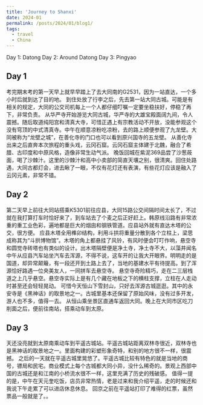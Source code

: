 ```yaml
---
title: 'Journey to Shanxi'
date: 2024-01
permalink: /posts/2024/01/blog1/
tags:
  - travel
  - China
---
```


Day 1: Datong
Day 2: Around Datong
Day 3: Pingyao

Day 1
------
考完期末考的第一天早上就早早踏上了去大同南的G2531，因为一站直达，一个多小时后就到达了目的地。
到住处放了行李之后，先去第一站大同古城。可能是有相关的规定，大同的公交司机每上一个人都仔细叮嘱一定要坐稳扶好，停稳了再下，非常负责。
从华严寺开始游览大同古城，华严寺的大雄宝殿面阔九间，令人震撼。随后取道纯阳宫和清真大寺，可惜正遇上有宗教活动不开放，没能参观这个没有穹顶的中式清真寺。中午在顺意凉粉吃凉粉，去的路上顺便参观了九龙壁。大同被称为“龙壁之城”，在善化寺的门口也可以看到原兴国寺的五龙壁。
从善化寺出来之后直奔本次旅程的重头戏，云冈石窟。云冈石窟主体建于北魏，融合了希腊、古印度和中原风格，造像非常生动气派。
晚饭回城在紫泥369品尝了沙葱莜面，喝了沙棘汁。这里的沙棘汁和高中小卖部的简直天壤之别，很清爽。回住处路遇，大同古都灯会，进去瞅了一眼，不仅有花灯还有表演，有些花灯应该是融入了云冈元素，非常不错。

Day 2
------
第二天早上前往大同站搭乘K5301前往应县，大同15路公交间隔时间太长了，不过就在我打算打车时恰好来了，到车站去了个麦之后正好赶上。韩原线沿路有非常浓重的重工业色彩，遍地都是巨大的烟囱和钢铁管道。应县站外就有直达木塔的公交，很方便。
应县木塔全用榫卯结构，利用斗拱将重量分散到各个立柱上，梁思成称其为“斗拱博物馆”。木塔的角上都悬挂了风铃，有风时便会叮叮作响，悬空寺和圆觉寺砖塔也有类似的设计。出木塔隔壁便是净土寺，净土寺不大，以藻井闻名
中午从应县汽车站坐汽车去浑源，不得不说，这车开的让我大开眼界。明明走的是国道，却异常颠簸，有一段还开到土路上去了，当地的基建水平有待提高。到了浑源恰好路遇一位央美友人，一同拼车去悬空寺。
悬空寺奇险精巧，走在二三层栈道之上几乎悬空。悬空寺实际上是有几个藏在地板之下的横柱支撑，立柱在人走动时甚至还会轻轻晃动。
可惜今天恒山下雪封山，只好去浑源古城逛逛。其中的永安寺是《黑神话》的取景地之一。古城里基本还保留了原始风味，没有过多开发，游人也不多，值得一去。
从恒山乘坐景区直通车返回大同。晚上在大同市区吃刀削面之后，便前往南站，搭乘动车到太原。

Day 3
------
天还没亮就到太原南乘动车到平遥古城站。平遥古城站距离双林寺很近，双林寺也是黑神话的取景地之一。里面构建的彩塑形象奇特，和别的地方很不一样，很震撼。
之后的一天就在平遥古城里晃悠了。平遥古城比较有特色的就是当地的商号，镖局和民宅。商业模式上每个古城都大同小异，没什么稀奇的。景观上西部中国的古城还是和江南的小桥流水很不一样，这里充满了历史的残破感。
值得一提的是，中午在天元奎吃饭，店员非常热情，老是过来和我介绍平遥，走的时候还和我说下午走累了可以进店休息休息。
回京之前在平遥站打印了难得的红票，虽然票品一般就是了。。